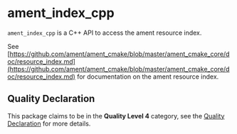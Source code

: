 # ament_index_cpp

`ament_index_cpp` is a C++ API to access the ament resource index.

See [https://github.com/ament/ament_cmake/blob/master/ament_cmake_core/doc/resource_index.md](https://github.com/ament/ament_cmake/blob/master/ament_cmake_core/doc/resource_index.md)  for documentation on the ament resource index.

## Quality Declaration

This package claims to be in the **Quality Level 4** category, see the [Quality Declaration](./Quality_Declaration.md) for more details.
